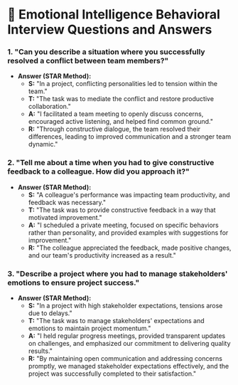 # 🌟 Emotional Intelligence Behavioral Interview Questions and Answers

### 1. "Can you describe a situation where you successfully resolved a conflict between team members?"

   - **Answer (STAR Method):**
     - **S:** "In a project, conflicting personalities led to tension within the team."
     - **T:** "The task was to mediate the conflict and restore productive collaboration."
     - **A:** "I facilitated a team meeting to openly discuss concerns, encouraged active listening, and helped find common ground."
     - **R:** "Through constructive dialogue, the team resolved their differences, leading to improved communication and a stronger team dynamic."

### 2. "Tell me about a time when you had to give constructive feedback to a colleague. How did you approach it?"

   - **Answer (STAR Method):**
     - **S:** "A colleague's performance was impacting team productivity, and feedback was necessary."
     - **T:** "The task was to provide constructive feedback in a way that motivated improvement."
     - **A:** "I scheduled a private meeting, focused on specific behaviors rather than personality, and provided examples with suggestions for improvement."
     - **R:** "The colleague appreciated the feedback, made positive changes, and our team's productivity increased as a result."

### 3. "Describe a project where you had to manage stakeholders' emotions to ensure project success."

   - **Answer (STAR Method):**
     - **S:** "In a project with high stakeholder expectations, tensions arose due to delays."
     - **T:** "The task was to manage stakeholders' expectations and emotions to maintain project momentum."
     - **A:** "I held regular progress meetings, provided transparent updates on challenges, and emphasized our commitment to delivering quality results."
     - **R:** "By maintaining open communication and addressing concerns promptly, we managed stakeholder expectations effectively, and the project was successfully completed to their satisfaction."
